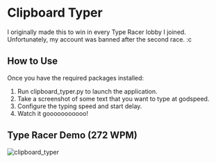# Clipboard Typer

I originally made this to win in every Type Racer lobby I joined. Unfortunately, my account was banned after the second race. :c

## How to Use

Once you have the required packages installed:

1. Run clipboard_typer.py to launch the application.
2. Take a screenshot of some text that you want to type at godspeed.
3. Configure the typing speed and start delay.
4. Watch it gooooooooooo!

## Type Racer Demo (272 WPM)

![clipboard_typer](https://user-images.githubusercontent.com/50504089/88121034-88dbee80-cb92-11ea-9f39-33e8e45912fd.gif)
